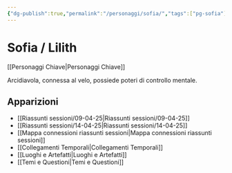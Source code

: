 ```yaml
---
{"dg-publish":true,"permalink":"/personaggi/sofia/","tags":["pg-sofia"]}
---
```


# Sofia / Lilith

[[Personaggi Chiave\|Personaggi Chiave]]

Arcidiavola, connessa al velo, possiede poteri di controllo mentale.

## Apparizioni
- [[Riassunti sessioni/09-04-25\|Riassunti sessioni/09-04-25]]
- [[Riassunti sessioni/14-04-25\|Riassunti sessioni/14-04-25]]
- [[Mappa connessioni riassunti sessioni\|Mappa connessioni riassunti sessioni]]
- [[Collegamenti Temporali\|Collegamenti Temporali]]
- [[Luoghi e Artefatti\|Luoghi e Artefatti]]
- [[Temi e Questioni\|Temi e Questioni]]
